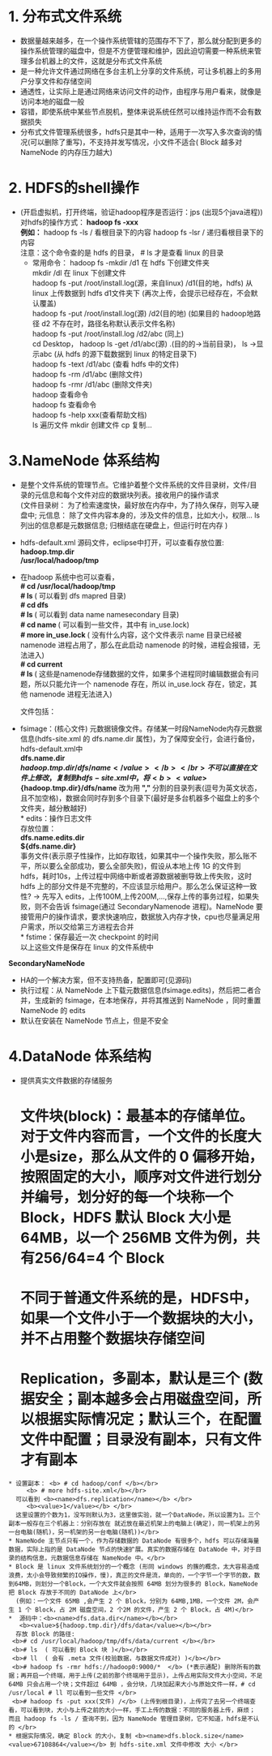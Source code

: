 # 1. 分布式文件系统</br>
  * 数据量越来越多，在一个操作系统管辖的范围存不下了，那么就分配到更多的操作系统管理的磁盘中，但是不方便管理和维护，因此迫切需要一种系统来管理多台机器上的文件，这就是分布式文件系统</br>
  * 是一种允许文件通过网络在多台主机上分享的文件系统，可让多机器上的多用户分享文件和存储空间</br>
  * 通透性，让实际上是通过网络来访问文件的动作，由程序与用户看来，就像是访问本地的磁盘一般</br>
  * 容错，即使系统中某些节点脱机，整体来说系统任然可以维持运作而不会有数据损失</br>
  * 分布式文件管理系统很多，hdfs只是其中一种，适用于一次写入多次查询的情况(可以删除了重写)，不支持并发写情况，小文件不适合( Block 越多对 NameNode 的内存压力越大)</br>
  
# 2. HDFS的shell操作</br>
  * (开启虚拟机，打开终端，验证hadoop程序是否运行：jps (出现5个java进程))</br>
	   对hdfs的操作方式：<b> hadoop fs -xxx </b> </br>
       <b>例如：</b> hadoop fs -ls / 看根目录下的内容	hadoop fs -lsr / 递归看根目录下的内容 </br>
	   注意：这个命令查的是 hdfs 的目录， # ls 才是查看 linux 的目录 </br>
	 * 常用命令： hadoop fs -mkdir /d1 在 hdfs 下创建文件夹</br>
       mkdir /dl  在 linux 下创建文件	</br>
	   hadoop fs -put /root/install.log(源，来自linux)  /d1(目的地，hdfs) 从 linux 上传数据到 hdfs d1文件夹下  (再次上传，会提示已经存在，不会默认覆盖)</br>
	   hadoop fs -put /root/install.log(源) /d2(目的地) (如果目的 hadoop地路径 d2 不存在时，路径名称默认表示文件名称)</br>
	   hadoop fs -put /root/install.log /d2/abc         (同上)	</br>
	   cd Desktop， hadoop ls -get /d1/abc(源) .(目的的->当前目录)， ls  ->显示abc  (从 hdfs 的源下载数据到 linux 的特定目录下)</br>
	   hadoop fs -text /d1/abc (查看 hdfs 中的文件)</br>
	   hadoop fs -rm /d1/abc   (删除文件)	</br>
    hadoop fs -rmr /d1/abc (删除文件夹)</br>
	   hadoop 查看命令	</br>
    hadoop fs 查看命令</br>
    hadoop fs -help xxx(查看帮助文档)</br>
    ls 遍历文件	mkdir 创建文件	cp 复制...</br>

# 3.NameNode 体系结构</br>
  * 是整个文件系统的管理节点。它维护着整个文件系统的文件目录树，文件/目录的元信息和每个文件对应的数据块列表。接收用户的操作请求 </br>
 (文件目录树： 为了检索速度快，最好放在内存中，为了持久保存，则写入硬盘中;  元信息： 除了文件内容本身的，涉及文件的信息，比如大小，权限...  ls 列出的信息都是元数据信息;  归根结底在硬盘上，但运行时在内存 )</br>
  * hdfs-default.xml 源码文件，eclipse中打开，可以查看存放位置: </br>
 <b><name>hadoop.tmp.dir</name></b></br>
 <b><value>/usr/local/hadoop/tmp</value></b></br>
  * 在hadoop 系统中也可以查看，</br>
    <b># cd /usr/local/hadoop/tmp </b></br>
    <b># ls </b>( 可以看到 dfs mapred 目录)</br>
    <b># cd dfs </b></br>
    <b># ls </b>( 可以看到 data name namesecondary 目录)</br>
    <b># cd name </b> ( 可以看到一些文件，其中有 in_use.lock)</br>
    <b># more in_use.lock </b>( 没有什么内容，这个文件表示 name 目录已经被 namenode 进程占用了，那么在此启动 namenode 的时候，进程会报错，无法进入)</br>
    <b># cd current  </b></br>
    <b># ls </b>( 这些是namenode存储数据的文件，如果多个进程同时编辑数据会有问题，所以只能允许一个 namenode 存在，所以 in_use.lock  存在，锁定，其他 namenode 进程无法进入)</br>
    
    文件包括：</br>
   * fsimage：(核心文件) 元数据镜像文件。存储某一时段NameNode内存元数据信息(hdfs-site.xml 的 dfs.name.dir 属性)，为了保障安全行，会进行备份，hdfs-default.xml中 </br>
    <b><name>dfs.name.dir</name></b></br>
    <b><value>${hadoop.tmp.dir}/dfs/name</value></b></br>
    不可以直接在文件上修改，复制到 hdfs-site.xml 中，将 <b><value>${hadoop.tmp.dir}/dfs/name</value></b> 改为用<b> "," </b>分割的目录列表(逗号为英文状态，且不加空格)，数据会同时存到多个目录下(最好是多台机器多个磁盘上的多个文件夹，越分散越好)</br>
    * edits：操作日志文件</br>
      存放位置：</br>
      <b><name>dfs.name.edits.dir</name></b></br>
      <b><value>${dfs.name.dir}</value>  </b></br>
      事务文件(表示原子性操作，比如存取钱，如果其中一个操作失败，那么账不平，所以要么全部成功，要么全部失败)，假设从本地上传 1G 的文件到 hdfs，耗时10s，上传过程中网络中断或者源数据被删导致上传失败，这时 hdfs 上的部分文件是不完整的，不应该显示给用户。那么怎么保证这种一致性? -> 先写入 edits，上传100M,上传200M,...,保存上传的事务过程，如果失败，则不会告诉 fsimage(通过 SecondaryNamenode 进程)。NameNode 要接管用户的操作请求，要求快速响应，数据放入内存才快，cpu也尽量满足用户需求，所以交给第三方进程去合并</br>
    * fstime：保存最近一次 checkpoint 的时间</br>
		以上这些文件是保存在 linux 的文件系统中</br>
  
 <b>SecondaryNameNode</b></br>
   * HA的一个解决方案，但不支持热备，配置即可(见源码)</br>
   * 执行过程：从 NameNode 上下载元数据信息(fsimage.edits)，然后把二者合并，生成新的 fsimage，在本地保存，并将其推送到 NameNode ，同时重置 NameNode 的 edits</br>
   * 默认在安装在 NameNode 节点上，但是不安全</br>    
   
# 4.DataNode 体系结构</br>
   * 提供真实文件数据的存储服务</br>
		# 文件块(block)：最基本的存储单位。对于文件内容而言，一个文件的长度大小是size，那么从文件的 0 偏移开始，按照固定的大小，顺序对文件进行划分并编号，划分好的每一个块称一个 Block，HDFS 默认 Block 大小是 64MB，以一个 256MB 文件为例，共有256/64=4 个 Block </br>
		# 不同于普通文件系统的是，HDFS中，如果一个文件小于一个数据块的大小，并不占用整个数据块存储空间 </br>
		# Replication，多副本，默认是三个 (数据安全；副本越多会占用磁盘空间，所以根据实际情况定；默认三个，在配置文件中配置；目录没有副本，只有文件才有副本 </br>
    * 设置副本： <b> # cd hadoop/conf </b></br>
         <b> # more hdfs-site.xml</b></br>
      可以看到 <b><name>dfs.replication</name></b> </br>
         <b><value>1</value></b> </br>
      这里设置的个数为1，没写则默认为3，这里做实验，就一个DataNode，所以设置为1。三个副本一般存在三个机器上：分别存放在 就近放在最近机架上的电脑上(确定)，同一机架上的另一台电脑(随机)，另一机架的另一台电脑(随机))</br>
    * NameNode 主节点只有一个，作为存储数据的 DataNode 有很多个，hdfs 可以存储海量数据，实际上指的是 DataNode 节点的快速扩展。真实的数据存储在 DataNode 中，对于目录的结构信息，元数据信息存储在 NameNode 中。</br>
    * Block 是 linux 文件系统划分的一个概念 (形同 windows 的簇的概念，太大容易造成浪费，太小会导致频繁的IO操作，慢)，真正的文件是流，单向的，一个字节一个字节的数，数到64MB，则划分一个Block，一个大文件就会按照 64MB 划分为很多的 Block，NameNode 把 Block 存放于不同的 DataNode 上</br>
      (例如：一个文件 65MB ,会产生 2 个 Block，分别为 64MB,1MB，一个文件 2M，会产生 1 个 Block，占 2M 磁盘空间，2 个2M 的文件，产生 2 个 Block，占 4M)</br>
    *  源码中：<b><name>dfs.data.dir</name></b></br> 
       <b><value>${hadoop.tmp.dir}/dfs/data</value></b></br> 
      存放 Block 的路径: 
     <b># cd /usr/local/hadoop/tmp/dfs/data/current </b></br> 
     <b># ls  ( 可以看到 Block 块 )</b></br> 
     <b># ll  ( 会有 .meta 文件(校验数据，与数据文件成对) )</b></br> 
     <b># hadoop fs -rmr hdfs://hadoop0:9000/*  </b> (*表示通配) 删除所有的数据；再开启一个终端，用于上传(之前的那个终端用于显示)，上传占用实际文件大小空间，不足 64MB 只会占用一个块；文件超过 64MB ，会分块，几块加起来大小与原始文件一样，# cd /usr/local # ll 可以看到一些文件 </br>
     <b># hadoop fs -put xxx(文件) /</b> (上传到根目录)，上传完了去另一个终端查看，可以看到块，大小与上传之前的大小一样，手工上传的数据：不同的服务器上传，麻烦； 而且 hadoop fs -ls / 查询不到，因为 NameNode 管理目录树，它不知道，hdfs是不认的 </br>
    * 根据实际情况，确定 Block 的大小，复制 <b><name>dfs.block.size</name> <value>67108864</value></b> 到 hdfs-site.xml 文件中修改 大小 </br>
